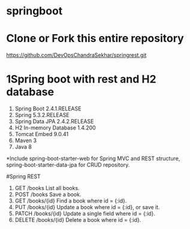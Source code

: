 # springboot
# Clone or Fork this entire repository
  https://github.com/DevOpsChandraSekhar/springrest.git
  
# 1Spring boot with rest and H2 database 
1.	Spring Boot 2.4.1.RELEASE
2.	Spring 5.3.2.RELEASE 
3.	Spring Data JPA 2.4.2.RELEASE
4.	H2 In-memory Database 1.4.200
5.	Tomcat Embed 9.0.41
6.	Maven 3
7.	Java 8

*Include spring-boot-starter-web for Spring MVC and REST structure, spring-boot-starter-data-jpa for CRUD repository.

#Spring REST

1. GET	/books	List all books.
2. POST	/books	Save a book.
3. GET	/books/{id}	Find a book where id = {:id}.
4. PUT	/books/{id}	Update a book where id = {:id}, or save it.
5. PATCH	/books/{id}	Update a single field where id = {:id}.
6. DELETE	/books/{id}	Delete a book where id = {:id}.
    
